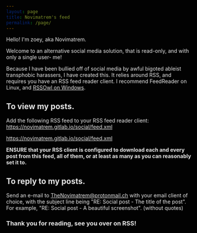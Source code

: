```yaml
---
layout: page
title: Novimatrem's feed
permalink: /page/
---
```


<style>
html {
  filter: invert(1.0);
}
body {
  filter: invert(0.0);
}
img {
  filter: invert(1.0);
}
pre {
  filter: invert(1.0);
}
iframe {
  filter: invert(1.0);
}
</style>

Hello!
I'm zoey, aka Novimatrem. 

Welcome to an alternative social media solution, that is read-only, and with only a single user- me!

Because I have been bullied off of social media by awful bigoted ableist transphobic harassers, I have created this. It relies around RSS, and requires you have an RSS feed reader client. I recommend FeedReader on Linux, and <a href="https://www.rssowl.org/" target="_blank">RSSOwl on Windows</a>.

## To view my posts.

Add the following RSS feed to your RSS feed reader client: <a href="https://novimatrem.gitlab.io/social/feed.xml">https://novimatrem.gitlab.io/social/feed.xml</a>

https://novimatrem.gitlab.io/social/feed.xml

<b>ENSURE that your RSS client is configured to download each and every post from this feed, all of them, or at least as many as you can reasonably set it to.</b>

## To reply to my posts.

Send an e-mail to TheNovimatrem@protonmail.ch with your email client of choice, with the subject line being "RE: Social post - The title of the post". For example, "RE: Social post - A beautiful screenshot". (without quotes)
<br>
### Thank you for reading, see you over on RSS!
